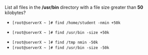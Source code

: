 List all files in the  **/usr/bin** directory with a file size greater than __50__ kilobytes?

* `[root@serverX ~ ]# find /home/student -nmin +50k`
+ `[root@serverX ~ ]# find /usr/bin -size +50k`
* `[root@serverX ~ ]# find /tmp nmin -50k`
* `[root@serverX ~ ]# find /usr/bin -size -50k`
